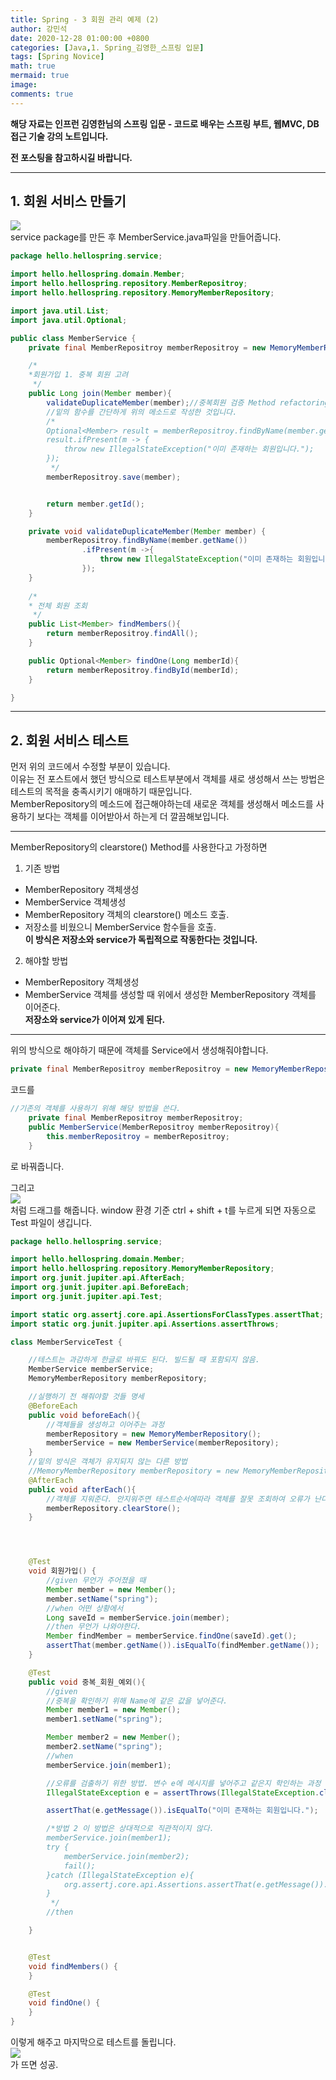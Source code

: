 ```yaml
---
title: Spring - 3 회원 관리 예제 (2)
author: 강민석
date: 2020-12-28 01:00:00 +0800
categories: [Java,1. Spring_김영한_스프링 입문]
tags: [Spring Novice]
math: true
mermaid: true
image: 
comments: true
---
```


**해당 자료는 인프런 김영한님의 스프링 입문 - 코드로 배우는 스프링 부트, 웹MVC, DB 접근 기술 강의 노트입니다.**


**전 포스팅을 참고하시길 바랍니다.**

-----

## **1. 회원 서비스 만들기** ##
![](/assets/img/sample/Spring/C3/service.JPG)  
service package를 만든 후 MemberService.java파일을 만들어줍니다.
```java
package hello.hellospring.service;

import hello.hellospring.domain.Member;
import hello.hellospring.repository.MemberRepositroy;
import hello.hellospring.repository.MemoryMemberRepository;

import java.util.List;
import java.util.Optional;

public class MemberService {
    private final MemberRepositroy memberRepositroy = new MemoryMemberRepository();

    /*
    *회원가입 1. 중복 회원 고려
     */
    public Long join(Member member){
        validateDuplicateMember(member);//중복회원 검증 Method refactoring 했음. 
        //밑의 함수를 간단하게 위의 메소드로 작성한 것입니다.
        /*
        Optional<Member> result = memberRepositroy.findByName(member.getName());
        result.ifPresent(m -> {
            throw new IllegalStateException("이미 존재하는 회원입니다.");
        });
         */
        memberRepositroy.save(member);


        return member.getId();
    }

    private void validateDuplicateMember(Member member) {
        memberRepositroy.findByName(member.getName())
                .ifPresent(m ->{
                    throw new IllegalStateException("이미 존재하는 회원입니다.");
                });
    }
    
    /*
    * 전체 회원 조회
     */
    public List<Member> findMembers(){
        return memberRepositroy.findAll();
    }

    public Optional<Member> findOne(Long memberId){
        return memberRepositroy.findById(memberId);
    }

}
```

-----


## **2. 회원 서비스 테스트** ##

먼저 위의 코드에서 수정할 부분이 있습니다.  
이유는 전 포스트에서 했던 방식으로 테스트부분에서 객체를 새로 생성해서 쓰는 방법은 테스트의 목적을 충족시키기 애매하기 때문입니다.  
MemberRepository의 메소드에 접근해야하는데 새로운 객체를 생성해서 메소드를 사용하기 보다는 객체를 이어받아서 하는게 더 깔끔해보입니다.  

-----

MemberRepository의 clearstore() Method를 사용한다고 가정하면
1. 기존 방법 
- MemberRepository 객체생성
- MemberService 객체생성  
- MemberRepository 객체의 clearstore() 메소드 호출.
- 저장소를 비웠으니 MemberService 함수들을 호출.  
**이 방식은 저장소와 service가 독립적으로 작동한다는 것입니다.**

2. 해야할 방법
- MemberRepository 객체생성
- MemberService 객체를 생성할 때 위에서 생성한 MemberRepository 객체를 이어준다.  
**저장소와 service가 이어져 있게 된다.**

-----

위의 방식으로 해야하기 때문에 객체를 Service에서 생성해줘야합니다. 

```java
private final MemberRepositroy memberRepositroy = new MemoryMemberRepository();
```

코드를

```java
//기존의 객체를 사용하기 위해 해당 방법을 쓴다.
    private final MemberRepositroy memberRepositroy;
    public MemberService(MemberRepositroy memberRepositroy){
        this.memberRepositroy = memberRepositroy;
    }
```
로 바꿔줍니다.

그리고   
![](/assets/img/sample/Spring/C3/public.JPG)  
처럼 드래그를 해줍니다. window 환경 기준 ctrl + shift + t를 누르게 되면 자동으로 Test 파일이 생깁니다.

```java
package hello.hellospring.service;

import hello.hellospring.domain.Member;
import hello.hellospring.repository.MemoryMemberRepository;
import org.junit.jupiter.api.AfterEach;
import org.junit.jupiter.api.BeforeEach;
import org.junit.jupiter.api.Test;

import static org.assertj.core.api.AssertionsForClassTypes.assertThat;
import static org.junit.jupiter.api.Assertions.assertThrows;

class MemberServiceTest {

    //테스트는 과감하게 한글로 바꿔도 된다. 빌드될 때 포함되지 않음.
    MemberService memberService;
    MemoryMemberRepository memberRepository;

    //실행하기 전 해줘야할 것들 명세
    @BeforeEach
    public void beforeEach(){
        //객체들을 생성하고 이어주는 과정
        memberRepository = new MemoryMemberRepository();
        memberService = new MemberService(memberRepository);
    }
    //밑의 방식은 객체가 유지되지 않는 다른 방법
    //MemoryMemberRepository memberRepository = new MemoryMemberRepository();
    @AfterEach
    public void afterEach(){
        //객체를 지워준다. 안지워주면 테스트순서에따라 객체를 잘못 조회하여 오류가 난다.
        memberRepository.clearStore();
    }




    @Test
    void 회원가입() {
        //given 무언가 주어졌을 때
        Member member = new Member();
        member.setName("spring");
        //when 어떤 상황에서
        Long saveId = memberService.join(member);
        //then 무언가 나와야한다.
        Member findMember = memberService.findOne(saveId).get();
        assertThat(member.getName()).isEqualTo(findMember.getName());
    }

    @Test
    public void 중복_회원_예외(){
        //given
        //중복을 확인하기 위해 Name에 같은 값을 넣어준다.
        Member member1 = new Member();
        member1.setName("spring");

        Member member2 = new Member();
        member2.setName("spring");
        //when
        memberService.join(member1);

        //오류를 검출하기 위한 방법. 변수 e에 메시지를 넣어주고 같은지 학인하는 과정
        IllegalStateException e = assertThrows(IllegalStateException.class,()-> memberService.join(member2));

        assertThat(e.getMessage()).isEqualTo("이미 존재하는 회원입니다.");

        /*방법 2 이 방법은 상대적으로 직관적이지 않다.
        memberService.join(member1);
        try {
            memberService.join(member2);
            fail();
        }catch (IllegalStateException e){
            org.assertj.core.api.Assertions.assertThat(e.getMessage()).isEqualTo("이미 존재하는 회원입니다.");
        }
         */
        //then

    }


    @Test
    void findMembers() {
    }

    @Test
    void findOne() {
    }
}
```

이렇게 해주고 마지막으로 테스트를 돌립니다.  
![](/assets/img/sample/Spring/C3/result.JPG)  
가 뜨면 성공.